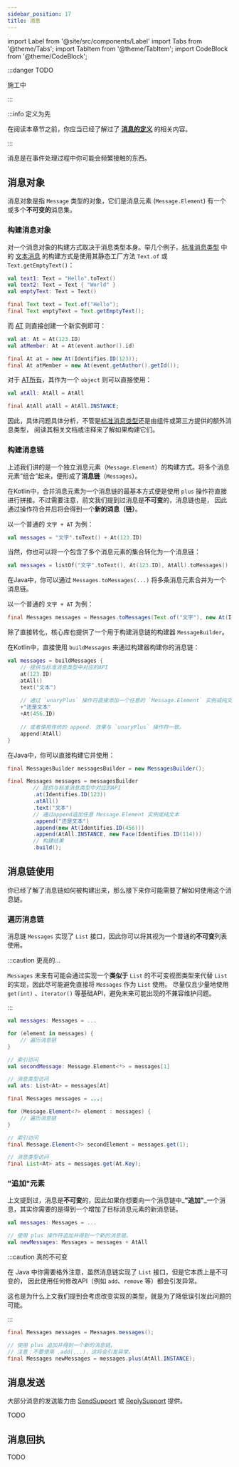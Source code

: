 ```yaml
---
sidebar_position: 17
title: 消息
---
```


import Label from '@site/src/components/Label'
import Tabs from '@theme/Tabs';
import TabItem from '@theme/TabItem';
import CodeBlock from '@theme/CodeBlock';


:::danger TODO

施工中

:::

:::info 定义为先

在阅读本章节之前，你应当已经了解过了 [**消息的定义**](../definition/message-overview) 的相关内容。

:::

消息是在事件处理过程中你可能会频繁接触的东西。

## 消息对象

消息对象是指 `Message` 类型的对象，它们是消息元素 (`Message.Element`) 有一个或多个**不可变的**消息集。

### 构建消息对象

对一个消息对象的构建方式取决于消息类型本身。举几个例子，[标准消息类型](../definition/message-overview/standard-message)
中的 [文本消息](../definition/message-overview/standard-message#text) 
的构建方式是使用其静态工厂方法 `Text.of` 或 `Text.getEmptyText()`：

<Tabs groupId="code">
<TabItem value="Kotlin" label="Kotlin" default>

```kotlin
val text1: Text = "Hello".toText()
val text2: Text = Text { "World" }
val emptyText: Text = Text()
```

</TabItem>
<TabItem value="Java" label="Java">

```java
final Text text = Text.of("Hello");
final Text emptyText = Text.getEmptyText();
```

</TabItem>
</Tabs>

而 [AT](../definition/message-overview/standard-message#at) 则直接创建一个新实例即可：


<Tabs groupId="code">
<TabItem value="Kotlin" label="Kotlin" default>

```kotlin
val at: At = At(123.ID)
val atMember: At = At(event.author().id)
```

</TabItem>
<TabItem value="Java" label="Java">

```java
final At at = new At(Identifies.ID(123));
final At atMember = new At(event.getAuthor().getId());
```

</TabItem>
</Tabs>

对于 [AT所有](../definition/message-overview/standard-message#atall)，其作为一个 `object` 则可以直接使用：


<Tabs groupId="code">
<TabItem value="Kotlin" label="Kotlin" default>

```kotlin
val atAll: AtAll = AtAll
```

</TabItem>
<TabItem value="Java" label="Java">

```java
final AtAll atAll = AtAll.INSTANCE;
```

</TabItem>
</Tabs>

因此，具体问题具体分析，不管是[标准消息类型](../definition/message-overview/standard-message)还是由组件或第三方提供的额外消息类型，
阅读其相关文档或注释来了解如果构建它们。

### 构建消息链

上述我们讲的是一个独立消息元素（`Message.Element`）的构建方式。将多个消息元素“组合”起来，便形成了**消息链**（`Messages`）。

<Tabs groupId="code">
<TabItem value="Kotlin" label="Kotlin" default>

在Kotlin中，合并消息元素为一个消息链的最基本方式便是使用 `plus` 操作符直接进行拼接。不过需要注意，前文我们提到过消息是**不可变**的，消息链也是，
因此通过操作符合并后将会得到一个**新的消息（链）**。

以一个普通的 `文字 + AT` 为例：

```kotlin
val messages = "文字".toText() + At(123.ID)
```

当然，你也可以将一个包含了多个消息元素的集合转化为一个消息链：

```kotlin
val messages = listOf("文字".toText(), At(123.ID), AtAll).toMessages()
```

</TabItem>
<TabItem value="Java" label="Java">

在Java中，你可以通过 `Messages.toMessages(...)` 将多条消息元素合并为一个消息链。

以一个普通的 `文字 + AT` 为例：

```java
final Messages messages = Messages.toMessages(Text.of("文字"), new At(Identifies.ID(123)));
```

</TabItem>
</Tabs>

除了直接转化，核心库也提供了一个用于构建消息链的构建器 `MessageBuilder`。

<Tabs groupId="code">
<TabItem value="Kotlin" label="Kotlin" default>

在Kotlin中，直接使用 `buildMessages` 来通过构建器构建你的消息链：

```kotlin
val messages = buildMessages {
    // 提供与标准消息类型中对应的API
    at(123.ID)
    atAll()
    text("文本")
    
    // 通过 `unaryPlus` 操作符直接添加一个任意的 `Message.Element` 实例或纯文本
    +"还是文本"
    +At(456.ID)
    
    // 或者使用传统的 append. 效果与 `unaryPlus` 操作符一致。
    append(AtAll)
}
```


</TabItem>
<TabItem value="Java" label="Java">

在Java中，你可以直接构建它并使用：

```java
final MessagesBuilder messagesBuilder = new MessagesBuilder();

final Messages messages = messagesBuilder
        // 提供与标准消息类型中对应的API
        .at(Identifies.ID(123))
        .atAll()
        .text("文本")
        // 通过append追加任意 Message.Element 实例或纯文本
        .append("还是文本")
        .append(new At(Identifies.ID(456)))
        .append(AtAll.INSTANCE, new Face(Identifies.ID(114)))
        // 构建结果
        .build();
```

</TabItem>
</Tabs>

## 消息链使用

你已经了解了消息链如何被构建出来，那么接下来你可能需要了解如何使用这个消息链。

### 遍历消息链

消息链 `Messages` 实现了 `List` 接口，因此你可以将其视为一个普通的**不可变**列表使用。

:::caution 更高的...

`Messages` 未来有可能会通过实现一个**类似于** `List` 的不可变视图类型来代替 `List` 的实现，因此尽可能避免直接将 `Messages` 作为 `List` 使用。
尽量仅且少量地使用 `get(int)` 、`iterator()` 等基础API，避免未来可能出现的不兼容维护问题。

:::

<Tabs groupId="code">
<TabItem value="Kotlin" label="Kotlin" default>

```kotlin
val messages: Messages = ...

for (element in messages) {
    // 遍历消息链
}

// 索引访问
val secondMessage: Message.Element<*> = messages[1]

// 消息类型访问
val ats: List<At> = messages[At]
```


</TabItem>
<TabItem value="Java" label="Java">

```java
final Messages messages = ...;

for (Message.Element<?> element : messages) {
    // 遍历消息链
}

// 索引访问
final Message.Element<?> secondElement = messages.get(1);

// 消息类型访问
final List<At> ats = messages.get(At.Key);
```

</TabItem>
</Tabs>

### "追加"元素

上文提到过，消息是**不可变**的，因此如果你想要向一个消息链中_**"追加"**_一个消息，其实你需要的是得到一个增加了目标消息元素的新消息链。

<Tabs groupId="code">
<TabItem value="Kotlin" label="Kotlin" default>

```kotlin
val messages: Messages = ...

// 使用 plus 操作符追加并得到一个新的消息链。
val newMessages: Messages = messages + AtAll
```


</TabItem>
<TabItem value="Java" label="Java">

:::caution 真的不可变

在 Java 中你需要格外注意，虽然消息链实现了 `List` 接口，但是它本质上是不可变的，
因此使用任何修改API（例如 `add`、`remove` 等）都会引发异常。

这也是为什么上文我们提到会考虑改变实现的类型，就是为了降低误引发此问题的可能。

:::

```java
final Messages messages = Messages.messages();

// 使用 plus 追加并得到一个新的消息链。
// 注意：不要使用 .add(...)，这将会引发异常。
final Messages newMessages = messages.plus(AtAll.INSTANCE);
```

</TabItem>
</Tabs>


## 消息发送

大部分消息的发送能力由 [SendSupport](../definition/ability-support#sendsupport) 或 [ReplySupport](../definition/ability-support#replysupport) 提供。

TODO

## 消息回执

TODO




